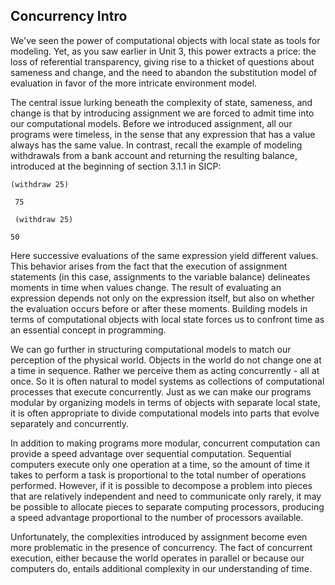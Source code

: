 ## Concurrency Intro

We've seen the power of computational objects with local state as tools for
modeling. Yet, as you saw earlier in Unit 3, this power extracts a price: the
loss of referential transparency, giving rise to a thicket of questions about
sameness and change, and the need to abandon the substitution model of
evaluation in favor of the more intricate environment model.

The central issue lurking beneath the complexity of state, sameness, and
change is that by introducing assignment we are forced to admit time into our
computational models. Before we introduced assignment, all our programs were
timeless, in the sense that any expression that has a value always has the
same value. In contrast, recall the example of modeling withdrawals from a
bank account and returning the resulting balance, introduced at the beginning
of section 3.1.1 in SICP:

`(withdraw 25)`

` 75`

` (withdraw 25)`

` 50 `

Here successive evaluations of the same expression yield different values.
This behavior arises from the fact that the execution of assignment statements
(in this case, assignments to the variable balance) delineates moments in time
when values change. The result of evaluating an expression depends not only on
the expression itself, but also on whether the evaluation occurs before or
after these moments. Building models in terms of computational objects with
local state forces us to confront time as an essential concept in programming.

We can go further in structuring computational models to match our perception
of the physical world. Objects in the world do not change one at a time in
sequence. Rather we perceive them as acting concurrently - all at once. So it
is often natural to model systems as collections of computational processes
that execute concurrently. Just as we can make our programs modular by
organizing models in terms of objects with separate local state, it is often
appropriate to divide computational models into parts that evolve separately
and concurrently.

In addition to making programs more modular, concurrent computation can
provide a speed advantage over sequential computation. Sequential computers
execute only one operation at a time, so the amount of time it takes to
perform a task is proportional to the total number of operations performed.
However, if it is possible to decompose a problem into pieces that are
relatively independent and need to communicate only rarely, it may be possible
to allocate pieces to separate computing processors, producing a speed
advantage proportional to the number of processors available.

Unfortunately, the complexities introduced by assignment become even more
problematic in the presence of concurrency. The fact of concurrent execution,
either because the world operates in parallel or because our computers do,
entails additional complexity in our understanding of time.

